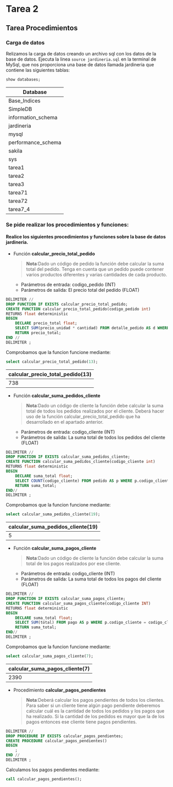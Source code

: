 # Tarea 2
## Tarea Procedimientos

### Carga de datos
Relizamos la carga de datos creando un archivo sql con los datos de la base de datos. Ejecuta la linea `source jardineria.sql` en la terminal de MySql, que nos proporciona una base de datos llamada jardineria que contiene las siguientes tablas:
```sql
show databases;
```
| Database           |
|--------------------|
| Base_Indices       |
| SimpleDB           |
| information_schema |
| jardineria         |
| mysql              |
| performance_schema |
| sakila             |
| sys                |
| tarea1             |
| tarea2             |
| tarea3             |
| tarea71            |
| tarea72            |
| tarea7_4           |

### Se pide realizar los procedimientos y funciones:
#### Realice los siguientes procedimientos y funciones sobre la base de datos jardineria.
- Función  __calcular_precio_total_pedido__
  >__Nota__:Dado un código de pedido la función debe calcular la suma total del pedido. Tenga en cuenta que un pedido puede contener varios productos diferentes y varias cantidades de cada producto.
   - Parámetros de entrada: codigo_pedido (INT)
   - Parámetros de salida: El precio total del pedido (FLOAT)
```sql
DELIMITER //
DROP FUNCTION IF EXISTS calcular_precio_total_pedido;
CREATE FUNCTION calcular_precio_total_pedido(codigo_pedido int)
RETURNS float deterministic
BEGIN
    DECLARE precio_total float;
    SELECT SUM(precio_unidad * cantidad) FROM detalle_pedido AS d WHERE d.codigo_pedido = codigo_pedido INTO precio_total;
    RETURN precio_total;
END //
DELIMITER ;
```

Comprobamos que la funcion funcione mediante:
```sql
select calcular_precio_total_pedido(13);
```
| calcular_precio_total_pedido(13) |
|----------------------------------|
|                              738 |




- Función  __calcular_suma_pedidos_cliente__
  >__Nota__:Dado un código de cliente la función debe calcular la suma total de todos los pedidos realizados por el cliente. Deberá hacer uso de la función calcular_precio_total_pedido que ha desarrollado en el apartado anterior.
  - Parámetros de entrada: codigo_cliente (INT)
  - Parámetros de salida: La suma total de todos los pedidos del cliente (FLOAT)

```sql
DELIMITER //
DROP FUNCTION IF EXISTS calcular_suma_pedidos_cliente;
CREATE FUNCTION calcular_suma_pedidos_cliente(codigo_cliente int)
RETURNS float deterministic
BEGIN
    DECLARE suma_total float;
    SELECT COUNT(codigo_cliente) FROM pedido AS p WHERE p.codigo_cliente = codigo_cliente INTO suma_total;
    RETURN suma_total;
END//
DELIMITER ;
```

Comprobamos que la funcion funcione mediante:
```sql
select calcular_suma_pedidos_cliente(19);
```
| calcular_suma_pedidos_cliente(19) |
|-----------------------------------|
|                                 5 |



- Función __calcular_suma_pagos_cliente__
  >__Nota__:Dado un código de cliente la función debe calcular la suma total de los pagos realizados por ese cliente.
  - Parámetros de entrada: codigo_cliente (INT)
  - Parámetros de salida: La suma total de todos los pagos del cliente (FLOAT)
```sql
DELIMITER //
DROP FUNCTION IF EXISTS calcular_suma_pagos_cliente;
CREATE FUNCTION calcular_suma_pagos_cliente(codigo_cliente INT)
RETURNS float deterministic
BEGIN
    DECLARE suma_total float;
    SELECT SUM(total) FROM pago AS p WHERE p.codigo_cliente = codigo_cliente INTO suma_total;
    RETURN suma_total;
END//
DELIMITER ;
```

Comprobamos que la funcion funcione mediante:
```sql
select calcular_suma_pagos_cliente(7);
```
| calcular_suma_pagos_cliente(7) |
|--------------------------------|
|                           2390 |


- Procedimiento __calcular_pagos_pendientes__
  >__Nota__:Deberá calcular los pagos pendientes de todos los clientes. Para saber si un cliente tiene algún pago pendiente deberemos calcular cuál es la cantidad de todos los pedidos y los pagos que ha realizado. Si la cantidad de los pedidos es mayor que la de los pagos entonces ese cliente tiene pagos pendientes.
```sql
DELIMITER //
DROP PROCEDURE IF EXISTS calcular_pagos_pendientes;
CREATE PROCEDURE calcular_pagos_pendientes() 
BEGIN 
    ;
END //
DELIMITER ;
```

Calculamos los pagos pendientes mediante:
```sql
call calcular_pagos_pendientes();
```
